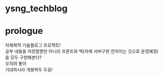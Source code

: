 # ysng_techblog
<h1>prologue</h1>
자체제작 기술블로그 프로젝트!<br>
공부 내용을 저장할뿐만 아니라 프론트와 백(자체 서버구현 전까지는 깃으로 운영예정)을 모두 구현해본다?<br>
오히려 좋아<br>
기대하시라 개봉박두 두둥!<br>
